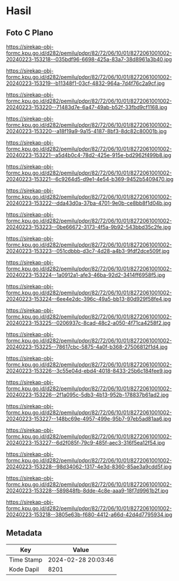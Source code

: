 # Hasil

## Foto C Plano

https://sirekap-obj-formc.kpu.go.id/d282/pemilu/pdpr/82/72/06/10/01/8272061001002-20240223-153218--035bdf96-6698-425a-83a7-38d8961a3b40.jpg

https://sirekap-obj-formc.kpu.go.id/d282/pemilu/pdpr/82/72/06/10/01/8272061001002-20240223-153219--b11348f1-03cf-4832-964a-7d4f76c2a9cf.jpg

https://sirekap-obj-formc.kpu.go.id/d282/pemilu/pdpr/82/72/06/10/01/8272061001002-20240223-153220--71483d7e-6a47-49ab-b52f-33fbd9cf1168.jpg

https://sirekap-obj-formc.kpu.go.id/d282/pemilu/pdpr/82/72/06/10/01/8272061001002-20240223-153220--a18f19a9-9a15-4187-8bf3-8dc82c80001b.jpg

https://sirekap-obj-formc.kpu.go.id/d282/pemilu/pdpr/82/72/06/10/01/8272061001002-20240223-153221--a5d4b0c4-78d2-425e-915e-bd2962f499b8.jpg

https://sirekap-obj-formc.kpu.go.id/d282/pemilu/pdpr/82/72/06/10/01/8272061001002-20240223-153221--6c9264d5-d9e1-4e54-b369-9452b5409470.jpg

https://sirekap-obj-formc.kpu.go.id/d282/pemilu/pdpr/82/72/06/10/01/8272061001002-20240223-153222--dda43d0a-37ba-4701-9e0b-ce8bb8f1d04b.jpg

https://sirekap-obj-formc.kpu.go.id/d282/pemilu/pdpr/82/72/06/10/01/8272061001002-20240223-153223--0be66672-3173-4f5a-9b92-543bbd35c2fe.jpg

https://sirekap-obj-formc.kpu.go.id/d282/pemilu/pdpr/82/72/06/10/01/8272061001002-20240223-153223--051cdbbb-d3c7-4d28-a4b3-9fdf2dce509f.jpg

https://sirekap-obj-formc.kpu.go.id/d282/pemilu/pdpr/82/72/06/10/01/8272061001002-20240223-153224--1a0912a1-afe3-46ba-92d2-3414ff6958f5.jpg

https://sirekap-obj-formc.kpu.go.id/d282/pemilu/pdpr/82/72/06/10/01/8272061001002-20240223-153224--6ee4e2dc-396c-49a5-bb13-80d929f58fe4.jpg

https://sirekap-obj-formc.kpu.go.id/d282/pemilu/pdpr/82/72/06/10/01/8272061001002-20240223-153225--0206937c-8cad-48c2-a050-4f71ca4258f2.jpg

https://sirekap-obj-formc.kpu.go.id/d282/pemilu/pdpr/82/72/06/10/01/8272061001002-20240223-153225--78617cbc-5875-4a0f-b368-27506812f1d4.jpg

https://sirekap-obj-formc.kpu.go.id/d282/pemilu/pdpr/82/72/06/10/01/8272061001002-20240223-153226--3c55e04d-ebd4-4018-8433-25b6c184fee9.jpg

https://sirekap-obj-formc.kpu.go.id/d282/pemilu/pdpr/82/72/06/10/01/8272061001002-20240223-153226--2f1a095c-5db3-4b13-952b-178837b61ad2.jpg

https://sirekap-obj-formc.kpu.go.id/d282/pemilu/pdpr/82/72/06/10/01/8272061001002-20240223-153227--148bc69e-4957-499e-95b7-97eb5ad81aa6.jpg

https://sirekap-obj-formc.kpu.go.id/d282/pemilu/pdpr/82/72/06/10/01/8272061001002-20240223-153227--6d2f085f-79c9-485f-aec3-316f5ea12f54.jpg

https://sirekap-obj-formc.kpu.go.id/d282/pemilu/pdpr/82/72/06/10/01/8272061001002-20240223-153228--98d34062-1317-4e3d-8360-85ae3a9cdd5f.jpg

https://sirekap-obj-formc.kpu.go.id/d282/pemilu/pdpr/82/72/06/10/01/8272061001002-20240223-153228--589848fb-8dde-4c8e-aaa9-18f7d9961b2f.jpg

https://sirekap-obj-formc.kpu.go.id/d282/pemilu/pdpr/82/72/06/10/01/8272061001002-20240223-153218--3805e63b-f680-4412-a66d-42d4d7795934.jpg


## Metadata

| Key        | Value               |
| ---------- | ------------------- |
| Time Stamp | 2024-02-28 20:03:46 |
| Kode Dapil | 8201                |



